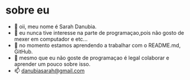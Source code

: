 # sobre eu

- 👋 oii, meu nome é Sarah Danubia.
- 👀 eu nunca tive interesse na parte de programaçao,pois não gosto de mexer em computador e etc...
- 🌱 no momento estamos aprendendo a trabalhar com o README.md, GitHub.
- 💞️ mesmo que eu não goste de programaçao é legal colaborar e aprender um pouco sobre isso.
- 📫 danubiasarah@gmail.com

<!---
danubiasarahh/danubiasarahh is a ✨ special ✨ repository because its `README.md` (this file) appears on your GitHub profile.
You can click the Preview link to take a look at your changes.
--->
